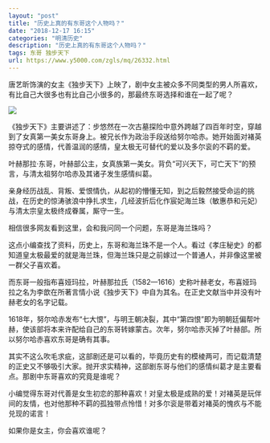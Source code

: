 ```yaml
---
layout: "post"
title: "历史上真的有东哥这个人物吗？"
date: "2018-12-17 16:15"
categories: "明清历史"
description: "历史上真的有东哥这个人物吗？"
tags: 东哥 独步天下
url: https://www.y5000.com/zgls/mq/26332.html
---
```






唐艺昕饰演的女主《独步天下》上映了，剧中女主被众多不同类型的男人所喜欢，有比自己大很多也有比自己小很多的，那最终东哥选择和谁在一起了呢？

![](https://img.y5000.com/uploads/allimg/171114/13-1G114115022143.jpg)

《独步天下》主要讲述了：步悠然在一次古墓探险中意外跨越了四百年时空，穿越到了女真第一美女东哥身上。被兄长作为政治手段送给努尔哈赤。她开始面对褚英掠夺式的感情，代善温润的感情，皇太极无可替代的爱以及多尔衮的不羁的爱。

叶赫那拉·东哥，叶赫部公主，女真族第一美女。背负“可兴天下，可亡天下”的预言，与清太祖努尔哈赤及其诸子发生感情纠葛。

亲身经历战乱、背叛、爱恨情仇，从起初的懵懂无知，到之后毅然接受命运的挑战，在历史的惊涛骇浪中挣扎求生，几经波折后化作宸妃海兰珠（敏惠恭和元妃）与清太宗皇太极终成眷属，厮守一生。

相信很多网友看到这里，会和我问同一个问题，东哥是海兰珠吗？

这点小编查找了资料，历史上，东哥和海兰珠不是一个人。看过《孝庄秘史》的都知道皇太极最爱的就是海兰珠，但海兰珠只是之前嫁过一个普通人，并非像这里被一群父子喜欢着。

而东哥一般指布喜娅玛拉，叶赫那拉氏（1582—1616）史称叶赫老女，布喜娅玛拉之名为李歆在所著言情小说《独步天下》中自为其名。在正史文献当中并没有叶赫老女的名字记载。

1618年，努尔哈赤发布“七大恨”，与明王朝决裂，其中“第四恨”即为明朝廷偏帮叶赫，使该部将本来许配给自己的东哥转嫁蒙古。次年，努尔哈赤灭掉了叶赫部。所以努尔哈赤喜欢东哥是确有其事。

其实不这么吹毛求疵，这部剧还是可以看的，毕竟历史有的模棱两可，而记载清楚的正史又不够吸引大家。抛开求实精神，这部剧东哥与他们的感情纠葛才是主要看点。那剧中东哥喜欢的究竟是谁呢？

小编觉得东哥对代善是女生初恋的那种喜欢！对皇太极是成熟的爱！对褚英是玩伴间的友情，也对他那种不羁的孤独带点怜惜！对多尔衮是带着对褚英的愧疚与不能兑现的诺言！

如果你是女主，你会喜欢谁呢？
